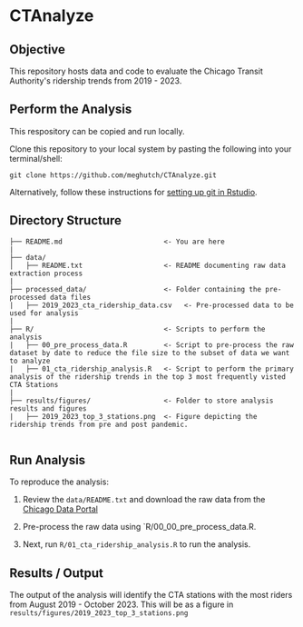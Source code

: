 # CTAnalyze

## Objective

This repository hosts data and code to evaluate the Chicago Transit Authority's ridership trends from 2019 - 2023.

## Perform the Analysis

This respository can be copied and run locally. 

Clone this repository to your local system by pasting the following into your terminal/shell:

````
git clone https://github.com/meghutch/CTAnalyze.git
````

Alternatively, follow these instructions for [setting up git in Rstudio](https://gge-ucd.github.io/R-DAVIS/setting_up_git.html).

## Directory Structure

```
├── README.md                         <- You are here
|
├── data/
│   ├── README.txt                    <- README documenting raw data extraction process
|
├── processed_data/                   <- Folder containing the pre-processed data files
|   ├── 2019_2023_cta_ridership_data.csv   <- Pre-processed data to be used for analysis 
|
├── R/                                <- Scripts to perform the analysis
|   ├── 00_pre_process_data.R         <- Script to pre-process the raw dataset by date to reduce the file size to the subset of data we want to analyze
|   ├── 01_cta_ridership_analysis.R   <- Script to perform the primary analysis of the ridership trends in the top 3 most frequently visted CTA Stations
|
├── results/figures/                  <- Folder to store analysis results and figures
|   ├── 2019_2023_top_3_stations.png  <- Figure depicting the ridership trends from pre and post pandemic.
    

```

## Run Analysis

To reproduce the analysis: 

1. Review the `data/README.txt` and download the raw data from the [Chicago Data Portal](https://data.cityofchicago.org/Transportation/CTA-Ridership-L-Station-Entries-Daily-Totals/5neh-572f/about_data) 

2. Pre-process the raw data using `R/00_00_pre_process_data.R.

3. Next, run `R/01_cta_ridership_analysis.R` to run the analysis.

## Results / Output

The output of the analysis will identify the CTA stations with the most riders from August 2019 - October 2023. This will be as a figure in `results/figures/2019_2023_top_3_stations.png`



